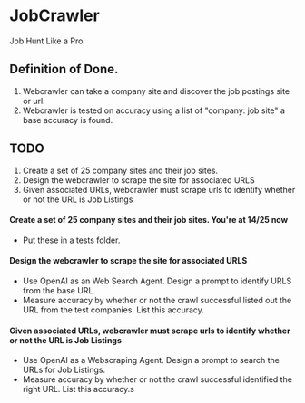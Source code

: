 # JobCrawler
Job Hunt Like a Pro

## Definition of Done.
1. Webcrawler can take a company site and discover the job postings site or url.
2. Webcrawler is tested on accuracy using a list of "company: job site" a base accuracy is found.

## TODO
1. Create a set of 25 company sites and their job sites.
2. Design the webcrawler to scrape the site for associated URLS
3. Given associated URLs, webcrawler must scrape urls to identify whether or not the URL is Job Listings

#### Create a set of 25 company sites and their job sites. You're at 14/25 now
 - Put these in a tests folder.

#### Design the webcrawler to scrape the site for associated URLS
 - Use OpenAI as an Web Search Agent. Design a prompt to identify URLS from the base URL.
 - Measure accuracy by whether or not the crawl successful listed out the URL from the test companies. List this accuracy.

#### Given associated URLs, webcrawler must scrape urls to identify whether or not the URL is Job Listings

 - Use OpenAI as a Webscraping Agent. Design a prompt to search the URLs for Job Listings.
 - Measure accuracy by whether or not the crawl successful identified the right URL. List this accuracy.s

